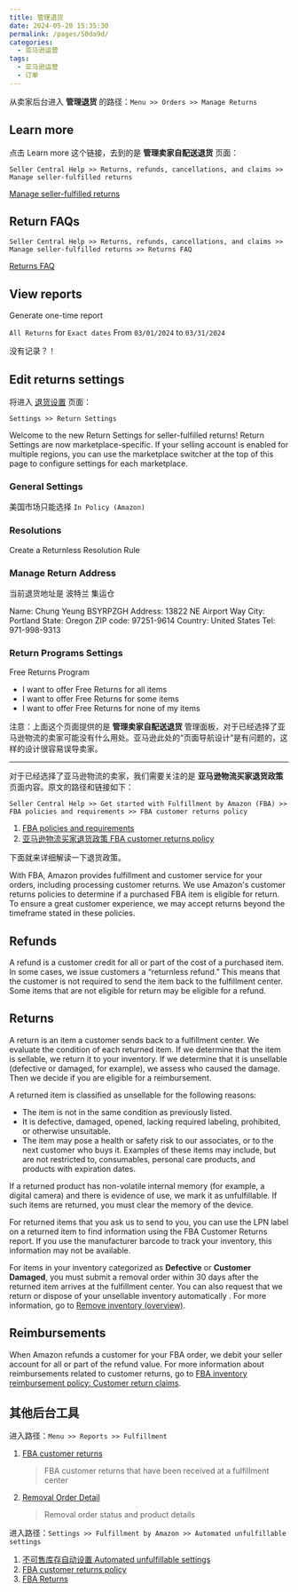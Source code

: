 ```yaml
---
title: 管理退货
date: 2024-05-20 15:35:30
permalink: /pages/50da9d/
categories:
  - 亚马逊运营
tags:
  - 亚马逊运营
  - 订单
---
```


从卖家后台进入 **管理退货** 的路径：`Menu >> Orders >> Manage Returns`

## Learn more

点击 Learn more 这个链接，去到的是 **管理卖家自配送退货** 页面：

`Seller Central Help >> Returns, refunds, cancellations, and claims >> Manage seller-fulfilled returns`

[Manage seller-fulfilled returns](https://sellercentral.amazon.com/help/hub/reference/200708210)

## Return FAQs

`Seller Central Help >> Returns, refunds, cancellations, and claims >> Manage seller-fulfilled returns >> Returns FAQ`

[Returns FAQ](https://sellercentral.amazon.com/help/hub/reference/G5A85XXCZDQ48A8T)

## View reports

Generate one-time report

`All Returns` for `Exact dates` From `03/01/2024` to `03/31/2024`

没有记录？！

## Edit returns settings

将进入 [退货设置](https://sellercentral.amazon.com/returns/settings/) 页面：

`Settings >> Return Settings`

Welcome to the new Return Settings for seller-fulfilled returns! Return Settings are now marketplace-specific. If your selling account is enabled for multiple regions, you can use the marketplace switcher at the top of this page to configure settings for each marketplace.

### General Settings

美国市场只能选择 `In Policy (Amazon)`

### Resolutions

Create a Returnless Resolution Rule

### Manage Return Address

当前退货地址是 波特兰 集运仓

Name: Chung Yeung BSYRPZGH
Address: 13822 NE Airport Way
City: Portland
State: Oregon
ZIP code: 97251-9614
Country: United States
Tel: 971-998-9313

### Return Programs Settings

Free Returns Program

- I want to offer Free Returns for all items
- I want to offer Free Returns for some items
- I want to offer Free Returns for none of my items

注意：上面这个页面提供的是 **管理卖家自配送退货** 管理面板，对于已经选择了亚马逊物流的卖家可能没有什么用处。亚马逊此处的“页面导航设计”是有问题的，这样的设计很容易误导卖家。

---

对于已经选择了亚马逊物流的卖家，我们需要关注的是 **亚马逊物流买家退货政策** 页面内容。原文的路径和链接如下：

`Seller Central Help >> Get started with Fulfillment by Amazon (FBA) >> FBA policies and requirements >> FBA customer returns policy`

1. [FBA policies and requirements](https://sellercentral.amazon.com/help/hub/reference/G201030350)
2. [亚马逊物流买家退货政策 FBA customer returns policy](https://sellercentral.amazon.com/help/hub/reference/200379860)

下面就来详细解读一下退货政策。

With FBA, Amazon provides fulfillment and customer service for your orders, including processing customer returns. We use Amazon's customer returns policies to determine if a purchased FBA item is eligible for return. To ensure a great customer experience, we may accept returns beyond the timeframe stated in these policies.

## Refunds

A refund is a customer credit for all or part of the cost of a purchased item. In some cases, we issue customers a “returnless refund.” This means that the customer is not required to send the item back to the fulfillment center. Some items that are not eligible for return may be eligible for a refund.

## Returns

A return is an item a customer sends back to a fulfillment center. We evaluate the condition of each returned item. If we determine that the item is sellable, we return it to your inventory. If we determine that it is unsellable (defective or damaged, for example), we assess who caused the damage. Then we decide if you are eligible for a reimbursement.

A returned item is classified as unsellable for the following reasons:

- The item is not in the same condition as previously listed.
- It is defective, damaged, opened, lacking required labeling, prohibited, or otherwise unsuitable.
- The item may pose a health or safety risk to our associates, or to the next customer who buys it. Examples of these items may include, but are not restricted to, consumables, personal care products, and products with expiration dates.

If a returned product has non-volatile internal memory (for example, a digital camera) and there is evidence of use, we mark it as unfulfillable. If such items are returned, you must clear the memory of the device.

For returned items that you ask us to send to you, you can use the LPN label on a returned item to find information using the FBA Customer Returns report. If you use the manufacturer barcode to track your inventory, this information may not be available.

For items in your inventory categorized as **Defective** or **Customer Damaged**, you must submit a removal order within 30 days after the returned item arrives at the fulfillment center. You can also request that we return or dispose of your unsellable inventory automatically . For more information, go to [Remove inventory (overview)](https://sellercentral.amazon.com/help/hub/reference/G200280650).

## Reimbursements

When Amazon refunds a customer for your FBA order, we debit your seller account for all or part of the refund value. For more information about reimbursements related to customer returns, go to [FBA inventory reimbursement policy: Customer return claims](https://sellercentral.amazon.com/gp/help/G9N934L7Y4SFWPJ4).

## 其他后台工具

进入路径：`Menu >> Reports >> Fulfillment`

1. [FBA customer returns](https://sellercentral.amazon.com/reportcentral/CUSTOMER_RETURNS/0)
   > FBA customer returns that have been received at a fulfillment center
2. [Removal Order Detail](https://sellercentral.amazon.com/reportcentral/REMOVAL_ORDER_DETAIL/0)
   > Removal order status and product details

进入路径：`Settings >> Fulfillment by Amazon >> Automated unfulfillable settings`

1. [不可售库存自动设置 Automated unfulfillable settings](https://sellercentral.amazon.com/recoveryui/removal-setting/automated-unfulfillable?ref_=myij_unf_ars_but)
2. [FBA customer returns policy](https://sellercentral.amazon.com/help/hub/reference/200379860)
3. [FBA Returns](https://sellercentral.amazon.com/fba/returns/)
